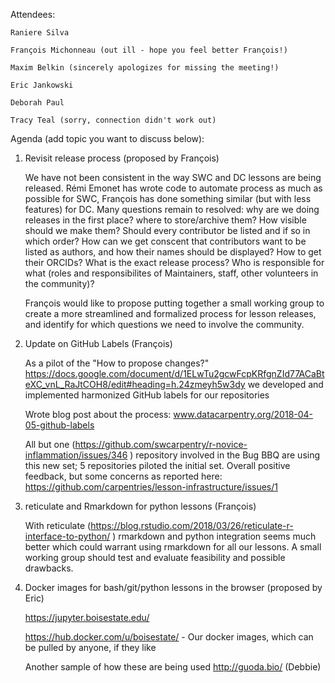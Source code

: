 Attendees:

    Raniere Silva

    François Michonneau (out ill - hope you feel better François!)

    Maxim Belkin (sincerely apologizes for missing the meeting!)

    Eric Jankowski 

    Deborah Paul

    Tracy Teal (sorry, connection didn't work out)



Agenda (add topic you want to discuss below):

1.  Revisit release process (proposed by François)

    We have not been consistent in the way SWC and DC lessons are being released. Rémi Emonet has wrote code to automate process as much as possible for SWC, François has done something similar (but with less features) for DC. Many questions remain to resolved: why are we doing releases in the first place? where to store/archive them? How visible should we make them? Should every contributor be listed and if so in which order? How can we get conscent that contributors want to be listed as authors, and how their names should be displayed? How to get their ORCIDs? What is the exact release process? Who is responsible for what (roles and responsibilites of Maintainers, staff, other volunteers in the community)? 

    François would like to propose putting together a small working group to create a more streamlined and formalized process for lesson releases, and identify for which questions we need to involve the community.

2.  Update on GitHub Labels (François)

    As a pilot of the "How to propose changes?" https://docs.google.com/document/d/1ELwTu2gcwFcpKRfgnZId77ACaBteXC_vnL_RaJtCOH8/edit#heading=h.24zmeyh5w3dy we developed and implemented harmonized GitHub labels for our repositories

    Wrote blog post about the process: www.datacarpentry.org/2018-04-05-github-labels

    All but one (https://github.com/swcarpentry/r-novice-inflammation/issues/346 ) repository involved in the Bug BBQ are using this new set; 5 repositories piloted the initial set. Overall positive feedback, but some concerns as reported here: https://github.com/carpentries/lesson-infrastructure/issues/1

3. reticulate and Rmarkdown for python lessons (François)

    With reticulate (https://blog.rstudio.com/2018/03/26/reticulate-r-interface-to-python/ ) rmarkdown and python integration seems much better which could warrant using rmarkdown for all our lessons. A small working group should test and evaluate feasibility and possible drawbacks. 

4. Docker images for bash/git/python lessons in the browser (proposed by Eric)

    https://jupyter.boisestate.edu/

    https://hub.docker.com/u/boisestate/ - Our docker images, which can be pulled by anyone, if they like

    Another sample of how these are being used http://guoda.bio/ (Debbie)




